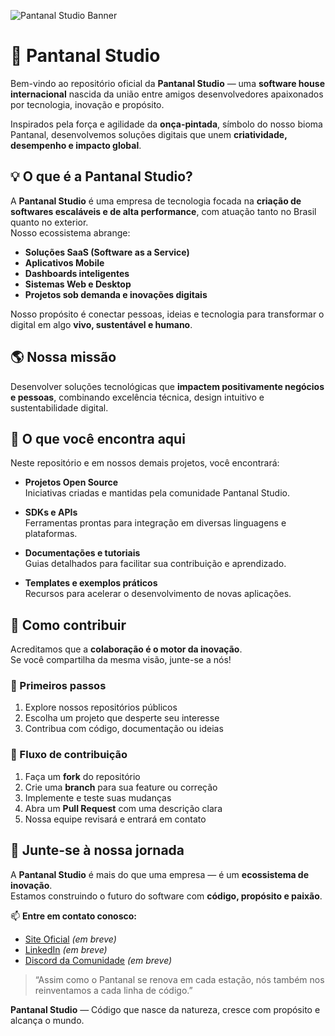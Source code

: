 
![Pantanal Studio Banner](https://i.imgur.com/kvmtFte.jpeg)

# 🐆 Pantanal Studio

Bem-vindo ao repositório oficial da **Pantanal Studio** — uma **software house internacional** nascida da união entre amigos desenvolvedores apaixonados por tecnologia, inovação e propósito.

Inspirados pela força e agilidade da **onça-pintada**, símbolo do nosso bioma Pantanal, desenvolvemos soluções digitais que unem **criatividade, desempenho e impacto global**.

## 💡 O que é a Pantanal Studio?

A **Pantanal Studio** é uma empresa de tecnologia focada na **criação de softwares escaláveis e de alta performance**, com atuação tanto no Brasil quanto no exterior.  
Nosso ecossistema abrange:

- **Soluções SaaS (Software as a Service)**
- **Aplicativos Mobile**
- **Dashboards inteligentes**
- **Sistemas Web e Desktop**
- **Projetos sob demanda e inovações digitais**

Nosso propósito é conectar pessoas, ideias e tecnologia para transformar o digital em algo **vivo, sustentável e humano**.

## 🌎 Nossa missão

Desenvolver soluções tecnológicas que **impactem positivamente negócios e pessoas**, combinando excelência técnica, design intuitivo e sustentabilidade digital.

## 🧠 O que você encontra aqui

Neste repositório e em nossos demais projetos, você encontrará:

- **Projetos Open Source**  
  Iniciativas criadas e mantidas pela comunidade Pantanal Studio.
  
- **SDKs e APIs**  
  Ferramentas prontas para integração em diversas linguagens e plataformas.
  
- **Documentações e tutoriais**  
  Guias detalhados para facilitar sua contribuição e aprendizado.
  
- **Templates e exemplos práticos**  
  Recursos para acelerar o desenvolvimento de novas aplicações.

## 🤝 Como contribuir

Acreditamos que a **colaboração é o motor da inovação**.  
Se você compartilha da mesma visão, junte-se a nós!

### 🚀 Primeiros passos
1. Explore nossos repositórios públicos  
2. Escolha um projeto que desperte seu interesse  
3. Contribua com código, documentação ou ideias  

### 🔄 Fluxo de contribuição
1. Faça um **fork** do repositório  
2. Crie uma **branch** para sua feature ou correção  
3. Implemente e teste suas mudanças  
4. Abra um **Pull Request** com uma descrição clara  
5. Nossa equipe revisará e entrará em contato  

## 🌟 Junte-se à nossa jornada

A **Pantanal Studio** é mais do que uma empresa — é um **ecossistema de inovação**.  
Estamos construindo o futuro do software com **código, propósito e paixão**.

📫 **Entre em contato conosco:**
- [Site Oficial](https://pantanal.studio) *(em breve)*  
- [LinkedIn](https://linkedin.com/company/pantanalstudio) *(em breve)*  
- [Discord da Comunidade](https://discord.gg/pantanalstudio) *(em breve)*  

> “Assim como o Pantanal se renova em cada estação, nós também nos reinventamos a cada linha de código.”

**Pantanal Studio** — Código que nasce da natureza, cresce com propósito e alcança o mundo.

